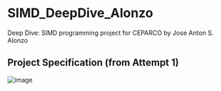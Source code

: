 # SIMD_DeepDive_Alonzo
Deep Dive: SIMD programming project for CEPARCO by Jose Anton S. Alonzo

## Project Specification (from Attempt 1)
![image](https://github.com/AntonAlonzo/SIMD_DeepDive_Alonzo/assets/87627127/457e537a-1978-4838-9e60-4eb5a8fda0a6)



